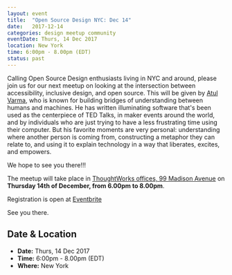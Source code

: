 ```yaml
---
layout: event
title:  "Open Source Design NYC: Dec 14"
date:   2017-12-14
categories: design meetup community
eventDate: Thurs, 14 Dec 2017
location: New York
time: 6:00pm - 8.00pm (EDT)
status: past
---
```


Calling Open Source Design enthusiasts living in NYC and around, please join us for our next meetup on looking at the intersection between accessibility, inclusive design, and open source. This will be given by [Atul Varma](https://twitter.com/toolness), who is known for building bridges of understanding between humans and machines. He has written illuminating software that's been used as the centerpiece of TED Talks, in maker events around the world, and by individuals who are just trying to have a less frustrating time using their computer. But his favorite moments are very personal: understanding where another person is coming from, constructing a metaphor they can relate to, and using it to explain technology in a way that liberates, excites, and empowers.

We hope to see you there!!!

The meetup will take place in [ThoughtWorks offices, 99 Madison Avenue](https://www.google.com/maps/place/ThoughtWorks,+Inc./@40.7446828,-73.9870632,17z/data=!4m5!3m4!1s0x89c259a7c4fab243:0x7a7b1b141a048edf!8m2!3d40.7446828!4d-73.9848745) on **Thursday 14th of December, from 6.00pm to 8.00pm**.

Registration is open at   [Eventbrite](https://www.eventbrite.com/e/open-source-design-nyc-tickets-39204607035?aff=utm_source%3Deb_email%26utm_medium%3Demail%26utm_campaign%3Dnew_event_email&utm_term=eventurl_text)

See you there.

## Date & Location

- **Date:** Thurs, 14 Dec 2017
- **Time:** 6:00pm - 8.00pm (EDT)
- **Where:** New York
